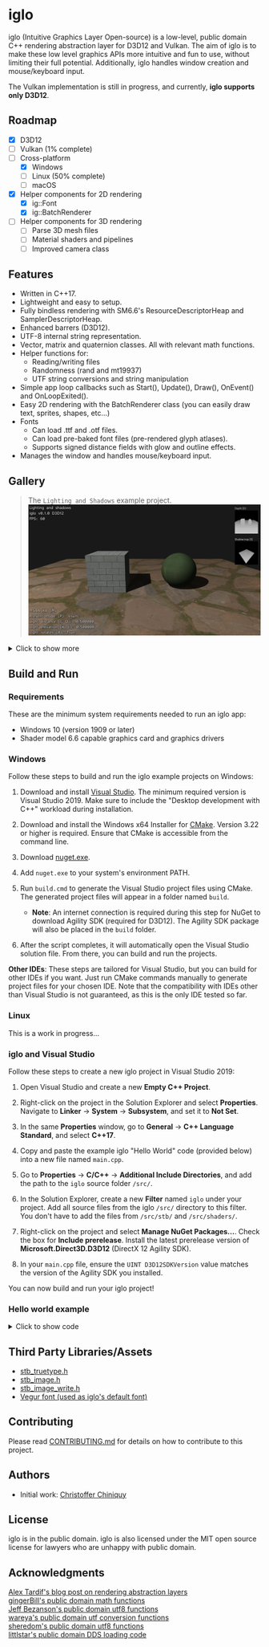# iglo

iglo (Intuitive Graphics Layer Open-source) is a low-level, public domain C++ rendering abstraction layer for D3D12 and Vulkan. The aim of iglo is to make these low level graphics APIs more intuitive and fun to use, without limiting their full potential. Additionally, iglo handles window creation and mouse/keyboard input.

The Vulkan implementation is still in progress, and currently, **iglo supports only D3D12**.

## Roadmap

- [x] D3D12
- [ ] Vulkan (1% complete)
- [ ] Cross-platform
  - [x] Windows
  - [ ] Linux (50% complete)
  - [ ] macOS
- [x] Helper components for 2D rendering
  -  [x] ig::Font
  -  [x] ig::BatchRenderer
- [ ] Helper components for 3D rendering
  -  [ ] Parse 3D mesh files
  -  [ ] Material shaders and pipelines
  -  [ ] Improved camera class

## Features

- Written in C++17.
- Lightweight and easy to setup.
- Fully bindless rendering with SM6.6's ResourceDescriptorHeap and SamplerDescriptorHeap.
- Enhanced barrers (D3D12).
- UTF-8 internal string representation.
- Vector, matrix and quaternion classes. All with relevant math functions.
- Helper functions for:
  - Reading/writing files
  - Randomness (rand and mt19937)
  - UTF string conversions and string manipulation
- Simple app loop callbacks such as Start(), Update(), Draw(), OnEvent() and OnLoopExited().
- Easy 2D rendering with the BatchRenderer class (you can easily draw text, sprites, shapes, etc...)
- Fonts
  - Can load .ttf and .otf files.
  - Can load pre-baked font files (pre-rendered glyph atlases).
  - Supports signed distance fields with glow and outline effects.
- Manages the window and handles mouse/keyboard input.

## Gallery

> The `Lighting and Shadows` example project.
![](images/example-projects/LightingAndShadows.png)

<details>
<summary>Click to show more</summary>

> The `Camera and Skybox` example project demonstrates how to use the ig::BaseCamera class and how to render a skybox. It also demonstrates how to use instancing to render models (cubes in this case).
![](images/example-projects/CameraAndSkybox.png)

> The `Hello BatchRenderer` example project demonstrates how to use the ig::BatchRenderer class to render various types of 2D geometry.
![](images/example-projects/HelloBatchRenderer1.png)
![](images/example-projects/HelloBatchRenderer2.png)
![](images/example-projects/HelloBatchRenderer3.png)
![](images/example-projects/HelloBatchRenderer4.png)
![](images/example-projects/HelloBatchRenderer5.png)
![](images/example-projects/HelloBatchRenderer6.png)
![](images/example-projects/HelloBatchRenderer7.png)

> The `Hello cube` and `Hello world` example projects.
![](images/example-projects/HelloCube.png)
![](images/example-projects/HelloWorld.png)

</details>

## Build and Run

### Requirements

These are the minimum system requirements needed to run an iglo app:

- Windows 10 (version 1909 or later)
- Shader model 6.6 capable graphics card and graphics drivers

### Windows

Follow these steps to build and run the iglo example projects on Windows:

1. Download and install [Visual Studio](https://visualstudio.microsoft.com/downloads/). The minimum required version is Visual Studio 2019. Make sure to include the "Desktop development with C++" workload during installation.

2. Download and install the Windows x64 Installer for [CMake](https://cmake.org/download/). Version 3.22 or higher is required. Ensure that CMake is accessible from the command line.

3. Download [nuget.exe](https://learn.microsoft.com/en-us/nuget/install-nuget-client-tools?tabs=windows#nugetexe-cli).
   
4. Add `nuget.exe` to your system's environment PATH.

5. Run `build.cmd` to generate the Visual Studio project files using CMake. The generated project files will appear in a folder named `build`. 
   - **Note**: An internet connection is required during this step for NuGet to download Agility SDK (required for D3D12). The Agility SDK package will also be placed in the `build` folder.

6. After the script completes, it will automatically open the Visual Studio solution file. From there, you can build and run the projects.

**Other IDEs**: These steps are tailored for Visual Studio, but you can build for other IDEs if you want. Just run CMake commands manually to generate project files for your chosen IDE. Note that the compatibility with IDEs other than Visual Studio is not guaranteed, as this is the only IDE tested so far.

### Linux

This is a work in progress...

### iglo and Visual Studio

Follow these steps to create a new iglo project in Visual Studio 2019:  

1. Open Visual Studio and create a new **Empty C++ Project**.  

2. Right-click on the project in the Solution Explorer and select **Properties**. Navigate to **Linker** → **System** → **Subsystem**, and set it to **Not Set**.  

3. In the same **Properties** window, go to **General** → **C++ Language Standard**, and select **C++17**.  

4. Copy and paste the example iglo "Hello World" code (provided below) into a new file named `main.cpp`.  

5. Go to **Properties** → **C/C++** → **Additional Include Directories**, and add the path to the `iglo` source folder `/src/`.  

6. In the Solution Explorer, create a new **Filter** named `iglo` under your project. Add all source files from the iglo `/src/` directory to this filter. You don't have to add the files from `/src/stb/` and `/src/shaders/`. 

7. Right-click on the project and select **Manage NuGet Packages...**. Check the box for **Include prerelease**. Install the latest prerelease version of **Microsoft.Direct3D.D3D12** (DirectX 12 Agility SDK).  

8. In your `main.cpp` file, ensure the `UINT D3D12SDKVersion` value matches the version of the Agility SDK you installed.  

You can now build and run your iglo project!

### Hello world example

<details>
<summary>Click to show code</summary>
  
    #include "iglo.h"
    #include "igloFont.h"
    #include "igloBatchRenderer.h"
    #include "igloMainLoop.h"
    
    #ifdef IGLO_D3D12
    // Agility SDK path and version. Support for enhanced barriers and shader model 6.6 is required.
    extern "C" { __declspec(dllexport) extern const UINT D3D12SDKVersion = 715; }
    extern "C" { __declspec(dllexport) extern const char* D3D12SDKPath = u8".\\D3D12\\"; }
    #endif
    
    ig::IGLOContext context;
    ig::CommandList cmd;
    ig::Font defaultFont;
    ig::BatchRenderer r;
    ig::MainLoop mainloop;
    
    void Start()
    {
    	cmd.Load(context, ig::CommandListType::Graphics);
    
    	cmd.Begin();
    	{
    		defaultFont.LoadAsPrebaked(context, cmd, ig::GetDefaultFont()); // Load embedded prebaked font
    		r.Load(context, cmd, context.GetBackBufferRenderTargetDesc());
    	}
    	cmd.End();
    
    	// Submit work to the GPU and wait for the work to complete before proceeding
    	context.WaitForCompletion(context.Submit(cmd));
    }
    
    void OnLoopExited()
    {
    	context.WaitForIdleDevice(); // Wait for GPU to finish all remaining work before resources get released
    }
    
    void Update(double elapsedSeconds)
    {
    }
    
    void OnEvent(ig::Event e)
    {
    	if (e.type == ig::EventType::CloseRequest)
    	{
    		mainloop.Quit();
    		return;
    	}
    }
    
    void Draw()
    {
    	cmd.Begin();
    	{
    		// The back buffer will now be used as a render target
    		cmd.AddTextureBarrier(context.GetBackBuffer(), ig::SimpleBarrier::Common, ig::SimpleBarrier::RenderTarget, false);
    		cmd.FlushBarriers();
    
    		cmd.SetRenderTarget(&context.GetBackBuffer());
    		cmd.SetViewport((float)context.GetWidth(), (float)context.GetHeight());
    		cmd.SetScissorRectangle(context.GetWidth(), context.GetHeight());
    		cmd.ClearColor(context.GetBackBuffer(), ig::Colors::Black);
    
    		r.Begin(cmd);
    		{
    			r.DrawString(64, 64, "Hello world!", defaultFont, ig::Colors::Green);
    		}
    		r.End();
    
    		// The back buffer will now be used to present
    		cmd.AddTextureBarrier(context.GetBackBuffer(), ig::SimpleBarrier::RenderTarget, ig::SimpleBarrier::Common, false);
    		cmd.FlushBarriers();
    	}
    	cmd.End();
    
    	context.Submit(cmd);
    	context.Present();
    }
    
    #ifdef _WIN32
    int WINAPI WinMain(HINSTANCE hInstance, HINSTANCE hPrevInst, LPSTR lpCmdLine, int nShow)
    #endif
    #ifdef __linux__
    int main(int argc, char** argv)
    #endif
    {
    	if (context.Load(
    		ig::WindowSettings("Hello world!", 640, 480),
    		ig::RenderSettings(ig::PresentMode::Vsync)))
    	{
    		mainloop.Run(context, Start, OnLoopExited, Draw, Update, OnEvent);
    	}
    	// The iglo objects declared on the stack get released here in the reverse order they were declared
    	return 0;
    }

</details>

## Third Party Libraries/Assets

- [stb_truetype.h](https://github.com/nothings/stb/)
- [stb_image.h](https://github.com/nothings/stb/)
- [stb_image_write.h](https://github.com/nothings/stb/)
- [Vegur font (used as iglo's default font)](https://www.fontspace.com/vegur-font-f7408)

## Contributing

Please read [CONTRIBUTING.md](CONTRIBUTING.md) for details on how to contribute to this project.

## Authors

- Initial work: [Christoffer Chiniquy](https://github.com/c-chiniquy)

## License

iglo is in the public domain. iglo is also licensed under the MIT open source license for lawyers who are unhappy with public domain.

## Acknowledgments

[Alex Tardif's blog post on rendering abstraction layers](https://alextardif.com/RenderingAbstractionLayers.html)\
[gingerBill's public domain math functions](https://github.com/gingerBill/gb/blob/master/gb_math.h)\
[Jeff Bezanson's public domain utf8 functions](https://github.com/JeffBezanson/cutef8/blob/master/utf8.c)\
[wareya's public domain utf conversion functions](https://github.com/wareya/unishim/blob/master/unishim.h)\
[sheredom's public domain utf8 functions](https://github.com/sheredom/utf8.h/blob/master/utf8.h)\
[littlstar's public domain DDS loading code](https://github.com/littlstar/soil/)
